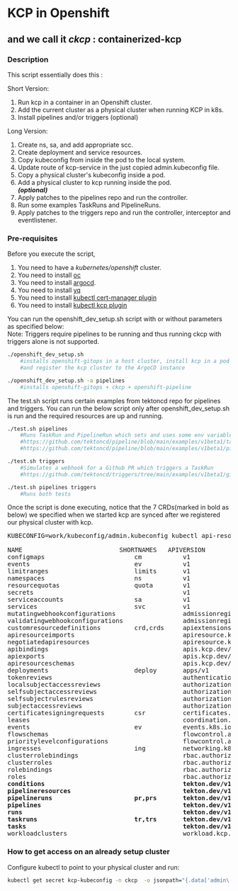 # KCP in Openshift

## and we call it _ckcp_ : containerized-kcp

### Description

This script essentially does this :  

Short Version:

1. Run kcp in a container in an Openshift cluster.
2. Add the current cluster as a physical cluster when running KCP in k8s.
3. Install pipelines and/or triggers (optional)

Long Version:

1. Create ns, sa, and add appropriate scc.
2. Create deployment and service resources.
3. Copy kubeconfig from inside the pod to the local system.
4. Update route of kcp-service in the just copied admin.kubeconfig file.
5. Copy a physical cluster's kubeconfig inside a pod.
6. Add a physical cluster to kcp running inside the pod.  
   **_(optional)_**
7. Apply patches to the pipelines repo and run the controller.
8. Run some examples TaskRuns and PipelineRuns.
9. Apply patches to the triggers repo and run the controller, interceptor and eventlistener.

### Pre-requisites

Before you execute the script,

1. You need to have a _kubernetes/openshift_ cluster.
2. You need to install [oc](https://docs.openshift.com/container-platform/4.9/cli_reference/openshift_cli/getting-started-cli.html)
3. You need to install [argocd](https://argo-cd.readthedocs.io/en/stable/cli_installation/).
4. You need to install [yq](https://mikefarah.gitbook.io/yq/#install)
5. You need to install [kubectl cert-manager plugin](https://cert-manager.io/docs/usage/kubectl-plugin/#installation)
6. You need to install [kubectl kcp plugin](https://github.com/kcp-dev/kcp/blob/main/docs/kubectl-kcp-plugin.md)

You can run the openshift_dev_setup.sh script with or without parameters as specified below:  
Note: Triggers require pipelines to be running and thus running ckcp with triggers alone is not supported.

```bash
./openshift_dev_setup.sh
    #installs openshift-gitops in a host cluster, install kcp in a pod (a.k.a ckcp)
    #and register the kcp cluster to the ArgoCD instance

./openshift_dev_setup.sh -a pipelines
    #installs openshift-gitops + ckcp + openshift-pipeline
```

The test.sh script runs certain examples from tektoncd repo for pipelines and triggers. You can run the below script only after openshift_dev_setup.sh is run and the required resources are up and running.

```bash
./test.sh pipelines
    #Runs TaskRun and PipelineRun which sets and uses some env variables respectively.
    #https://github.com/tektoncd/pipeline/blob/main/examples/v1beta1/taskruns/custom-env.yaml
    #https://github.com/tektoncd/pipeline/blob/main/examples/v1beta1/pipelineruns/using_context_variables.yaml

./test.sh triggers
    #Simulates a webhook for a Github PR which triggers a TaskRun
    #https://github.com/tektoncd/triggers/tree/main/examples/v1beta1/github

./test.sh pipelines triggers
    #Runs both tests
```

Once the script is done executing, notice that the 7 CRDs(marked in bold as below) we specified when we started kcp are synced after we registered our physical cluster with kcp.

<pre>
KUBECONFIG=work/kubeconfig/admin.kubeconfig kubectl api-resources

NAME                          SHORTNAMES   APIVERSION                             NAMESPACED   KIND
configmaps                        cm           v1                                     true         ConfigMap
events                            ev           v1                                     true         Event
limitranges                       limits       v1                                     true         LimitRange
namespaces                        ns           v1                                     false        Namespace
resourcequotas                    quota        v1                                     true         ResourceQuota
secrets                                        v1                                     true         Secret
serviceaccounts                   sa           v1                                     true         ServiceAccount
services                          svc          v1                                     true         Service
mutatingwebhookconfigurations                  admissionregistration.k8s.io/v1        false        MutatingWebhookConfiguration
validatingwebhookconfigurations                admissionregistration.k8s.io/v1        false        ValidatingWebhookConfiguration
customresourcedefinitions         crd,crds     apiextensions.k8s.io/v1                false        CustomResourceDefinition
apiresourceimports                             apiresource.kcp.dev/v1alpha1           false        APIResourceImport
negotiatedapiresources                         apiresource.kcp.dev/v1alpha1           false        NegotiatedAPIResource
apibindings                                    apis.kcp.dev/v1alpha1                  false        APIBinding
apiexports                                     apis.kcp.dev/v1alpha1                  false        APIExport
apiresourceschemas                             apis.kcp.dev/v1alpha1                  false        APIResourceSchema
deployments                       deploy       apps/v1                                true         Deployment
tokenreviews                                   authentication.k8s.io/v1               false        TokenReview
localsubjectaccessreviews                      authorization.k8s.io/v1                true         LocalSubjectAccessReview
selfsubjectaccessreviews                       authorization.k8s.io/v1                false        SelfSubjectAccessReview
selfsubjectrulesreviews                        authorization.k8s.io/v1                false        SelfSubjectRulesReview
subjectaccessreviews                           authorization.k8s.io/v1                false        SubjectAccessReview
certificatesigningrequests        csr          certificates.k8s.io/v1                 false        CertificateSigningRequest
leases                                         coordination.k8s.io/v1                 true         Lease
events                            ev           events.k8s.io/v1                       true         Event
flowschemas                                    flowcontrol.apiserver.k8s.io/v1beta1   false        FlowSchema
prioritylevelconfigurations                    flowcontrol.apiserver.k8s.io/v1beta1   false        PriorityLevelConfiguration
ingresses                         ing          networking.k8s.io/v1                   true         Ingress
clusterrolebindings                            rbac.authorization.k8s.io/v1           false        ClusterRoleBinding
clusterroles                                   rbac.authorization.k8s.io/v1           false        ClusterRole
rolebindings                                   rbac.authorization.k8s.io/v1           true         RoleBinding
roles                                          rbac.authorization.k8s.io/v1           true         Role
<b>conditions                                     tekton.dev/v1alpha1                    true         Condition<
pipelineresources                              tekton.dev/v1alpha1                    true         PipelineResource
pipelineruns                      pr,prs       tekton.dev/v1beta1                     true         PipelineRun
pipelines                                      tekton.dev/v1beta1                     true         Pipeline<
runs                                           tekton.dev/v1alpha1                    true         Run
taskruns                          tr,trs       tekton.dev/v1beta1                     true         TaskRun
tasks                                          tekton.dev/v1beta1                     true         Task</b>
workloadclusters                               workload.kcp.dev/v1alpha1              false        WorkloadCluster
</pre>

### How to get access on an already setup cluster

Configure kubectl to point to your physical cluster and run:

```bash
kubectl get secret kcp-kubeconfig -n ckcp  -o jsonpath="{.data['admin\.kubeconfig']}" > kubeconfig
```
